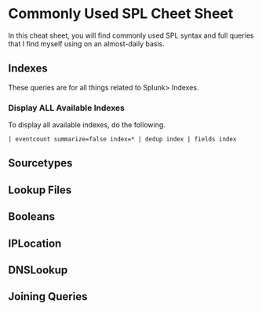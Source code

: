 # Commonly Used SPL Cheet Sheet
In this cheat sheet, you will find commonly used SPL syntax and full queries that I find myself using on an almost-daily basis.

## Indexes
These queries are for all things related to Splunk> Indexes.
### Display ALL Available Indexes
To display all available indexes, do the following.

`| eventcount summarize=false index=* | dedup index | fields index`

## Sourcetypes

## Lookup Files

## Booleans

## IPLocation

## DNSLookup

## Joining Queries
